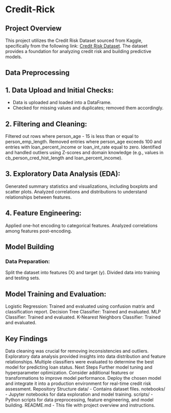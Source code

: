 # Credit-Rick
## Project Overview
This project utilizes the Credit Risk Dataset sourced from Kaggle, specifically from the following link: [Credit Risk Dataset](https://www.kaggle.com/datasets/laotse/credit-risk-dataset
). The dataset provides a foundation for analyzing credit risk and building predictive models.
## Data Preprocessing
## 1. Data Upload and Initial Checks:

- Data is uploaded and loaded into a DataFrame.
- Checked for missing values and duplicates; removed them accordingly.
## 2. Filtering and Cleaning:

Filtered out rows where person_age - 15 is less than or equal to person_emp_length.
Removed entries where person_age exceeds 100 and entries with loan_percent_income or loan_int_rate equal to zero.
Identified and handled outliers using Z-scores and domain knowledge (e.g., values in cb_person_cred_hist_length and loan_percent_income).
## 3. Exploratory Data Analysis (EDA):

Generated summary statistics and visualizations, including boxplots and scatter plots.
Analyzed correlations and distributions to understand relationships between features.
## 4. Feature Engineering:

Applied one-hot encoding to categorical features.
Analyzed correlations among features post-encoding.
## Model Building
### Data Preparation:

Split the dataset into features (X) and target (y).
Divided data into training and testing sets.
## Model Training and Evaluation:

Logistic Regression: Trained and evaluated using confusion matrix and classification report.
Decision Tree Classifier: Trained and evaluated.
MLP Classifier: Trained and evaluated.
K-Nearest Neighbors Classifier: Trained and evaluated.
## Key Findings
Data cleaning was crucial for removing inconsistencies and outliers.
Exploratory data analysis provided insights into data distribution and feature relationships.
Multiple classifiers were evaluated to determine the best model for predicting loan status.
Next Steps
Further model tuning and hyperparameter optimization.
Consider additional features or transformations to improve model performance.
Deploy the chosen model and integrate it into a production environment for real-time credit risk assessment.
Repository Structure
data/ - Contains dataset files.
notebooks/ - Jupyter notebooks for data exploration and model training.
scripts/ - Python scripts for data preprocessing, feature engineering, and model building.
README.md - This file with project overview and instructions.
